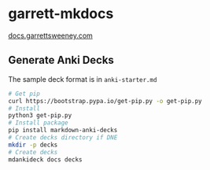 # garrett-mkdocs

[docs.garrettsweeney.com](https://docs.garrettsweeney.com/)

## Generate Anki Decks

The sample deck format is in `anki-starter.md`

```bash
# Get pip
curl https://bootstrap.pypa.io/get-pip.py -o get-pip.py
# Install
python3 get-pip.py
# Install package
pip install markdown-anki-decks
# Create decks directory if DNE
mkdir -p decks
# Create decks
mdankideck docs decks
```
